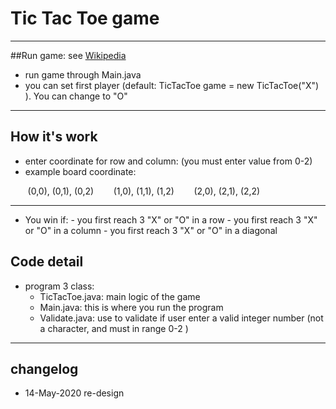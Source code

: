 #  Tic Tac Toe game

----
##Run game:
see [Wikipedia](https://en.wikipedia.org/wiki/Tic-tac-toe)

- run game through Main.java
- you can set first player (default: TicTacToe game = new TicTacToe("X") ). You can change to "O"

----
## How it's work
- enter coordinate for row and column: (you must enter value from 0-2)
- example board coordinate: 

&nbsp;&nbsp;&nbsp;&nbsp;&nbsp;&nbsp; (0,0), (0,1), (0,2)
&nbsp;&nbsp;&nbsp;&nbsp;&nbsp;&nbsp; (1,0), (1,1), (1,2)
&nbsp;&nbsp;&nbsp;&nbsp;&nbsp;&nbsp; (2,0), (2,1), (2,2)

----
- You win if:
      - you first reach 3 "X" or "O" in a row
      - you first reach 3 "X" or "O" in a column
      - you first reach 3 "X" or "O" in a diagonal

## Code detail
- program 3 class:
     + TicTacToe.java: main logic of the game
     + Main.java: this is where you run the program
     + Validate.java: use to validate if user enter a valid integer number 
   (not a character, and must in range 0-2 )	

----
## changelog
* 14-May-2020 re-design
